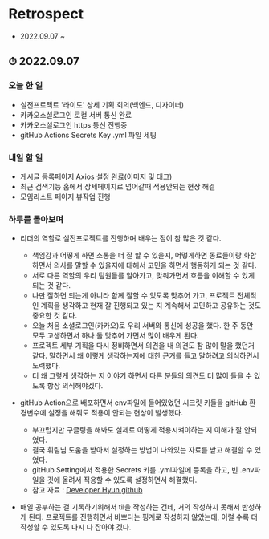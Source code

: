 # Retrospect 
- 2022.09.07 ~

## ⏱ 2022.09.07
### 오늘 한 일
- 실전프로젝트 '라이도' 상세 기획 회의(백엔드, 디자이너)
- 카카오소셜로그인 로컬 서버 통신 완료
- 카카오소셜로그인 https 통신 진행중
- gitHub Actions Secrets Key .yml 파일 세팅

### 내일 할 일
- 게시글 등록페이지 Axios 설정 완료(이미지 및 태그)
- 최근 검색기능 홈에서 상세페이지로 넘어갈때 적용안되는 현상 해결
- 모임리스트 페이지 뷰작업 진행

### 하루를 돌아보며
- 리더의 역할로 실전프로젝트를 진행하며 배우는 점이 참 많은 것 같다. 
  * 책임감과 어떻게 하면 소통을 더 잘 할 수 있을지, 어떻게하면 동료들이랑 화합하면서 의사를 말할 수 있을지에 대해서 고민을 하면서 행동하게 되는 것 같다.
  * 서로 다른 역할의 우리 팀원들를 알아가고, 맞춰가면서 흐름을 이해할 수 있게 되는 것 같다.
  * 나만 잘하면 되는게 아니라 함께 잘할 수 있도록 맞추어 가고, 프로젝트 전체적인 계획을 생각하고 현재 잘 진행되고 있는 지 계속해서 고민하고 공유하는 것도 중요한 것 같다.
  * 오늘 처음 소셜로그인(카카오)로 우리 서버와 통신에 성공을 했다. 한 주 동안 모두 고생하면서 하나 둘 맞추어 가면서 많이 배우게 된다.
  * 프로젝트 세부 기획을 다시 정비하면서 의견을 내 의견도 참 많이 말을 했던거 같다. 말하면서 왜 이렇게 생각하는지에 대한 근거를 들고 말하려고 의식하면서 노력했다.
  * 더 왜 그렇게 생각하는 지 이야기 하면서 다른 분들의 의견도 더 많이 들을 수 있도록 항상 의식해야겠다.

- gitHub Action으로 배포하면서 env파일에 들어있었던 시크릿 키들을 gitHub 환경변수에 설정을 해줘도 적용이 안되는 현상이 발생했다.
  * 부끄럽지만 구글링을 해봐도 실제로 어떻게 적용시켜야하는 지 이해가 잘 안되었다.
  * 결국 휘림님 도움을 받아서 설정하는 방법이 나와있는 자료를 받고 해결할 수 있었다.
  * gitHub Setting에서 적용한 Secrets 키를 .yml파일에 등록을 하고, 빈 .env파일을 깃에 올려서 적용할 수 있도록 설정하면서 해결했다.
  * 참고 자료 : [Developer Hyun github](https://ji5485.github.io/post/2021-06-26/create-env-with-github-actions-secrets/)

- 매일 공부하는 걸 기록하기위해서 til을 작성하는 건데, 거의 작성하지 못해서 반성하게 된다. 프로젝트를 진행하면서 바쁘다는 핑계로 작성하지 않았는데, 이럴 수록 더 작성할 수 있도록 다시 다 잡아야 겠다. 